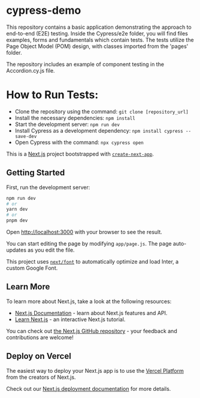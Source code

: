 # cypress-demo

This repository contains a basic application demonstrating the approach to end-to-end (E2E) testing. Inside the Cypress/e2e folder, you will find files examples, forms and fundamentals which contain tests. The tests utilize the Page Object Model (POM) design, with classes imported from the 'pages' folder.

The repository includes an example of component testing in the Accordion.cy.js file.

# How to Run Tests:

- Clone the repository using the command: `git clone [repository_url]`
- Install the necessary dependencies: `npm install`
- Start the development server: `npm run dev`
- Install Cypress as a development dependency: `npm install cypress --save-dev`
- Open Cypress with the command: `npx cypress open`

This is a [Next.js](https://nextjs.org/) project bootstrapped with [`create-next-app`](https://github.com/vercel/next.js/tree/canary/packages/create-next-app).

## Getting Started

First, run the development server:

```bash
npm run dev
# or
yarn dev
# or
pnpm dev
```

Open [http://localhost:3000](http://localhost:3000) with your browser to see the result.

You can start editing the page by modifying `app/page.js`. The page auto-updates as you edit the file.

This project uses [`next/font`](https://nextjs.org/docs/basic-features/font-optimization) to automatically optimize and load Inter, a custom Google Font.

## Learn More

To learn more about Next.js, take a look at the following resources:

- [Next.js Documentation](https://nextjs.org/docs) - learn about Next.js features and API.
- [Learn Next.js](https://nextjs.org/learn) - an interactive Next.js tutorial.

You can check out [the Next.js GitHub repository](https://github.com/vercel/next.js/) - your feedback and contributions are welcome!

## Deploy on Vercel

The easiest way to deploy your Next.js app is to use the [Vercel Platform](https://vercel.com/new?utm_medium=default-template&filter=next.js&utm_source=create-next-app&utm_campaign=create-next-app-readme) from the creators of Next.js.

Check out our [Next.js deployment documentation](https://nextjs.org/docs/deployment) for more details.